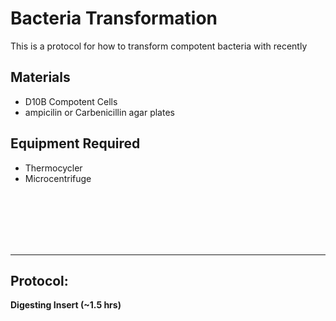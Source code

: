 Bacteria Transformation
================================================================================
This is a protocol for how to transform compotent bacteria with recently 

Materials
--------------------------------------------------------------------------------
  * D10B Compotent Cells
  * ampicilin or Carbenicillin agar plates


Equipment Required
--------------------------------------------------------------------------------
  * Thermocycler
  * Microcentrifuge


<br/><br/><br/><br/><br/>


___
Protocol:
--------------------------------------------------------------------------------
**Digesting Insert (~1.5 hrs)** 
